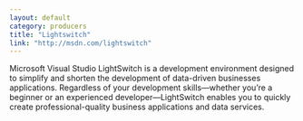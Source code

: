 ```yaml
---
layout: default
category: producers
title: "Lightswitch"
link: "http://msdn.com/lightswitch"
---
```

Microsoft Visual Studio LightSwitch is a development environment designed to simplify and shorten the development of data-driven businesses applications. Regardless of your development skills—whether you’re a beginner or an experienced developer—LightSwitch enables you to quickly create professional-quality business applications and data services.

